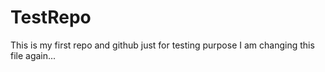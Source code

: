 # TestRepo
This is my first repo and github just for testing purpose
I am changing this file again...

